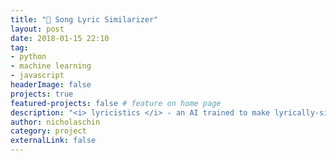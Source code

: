 ```yaml
---
title: "🎵 Song Lyric Similarizer"
layout: post
date: 2018-01-15 22:10
tag: 
- python
- machine learning
- javascript
headerImage: false
projects: true
featured-projects: false # feature on home page
description: "<i> lyricistics </i> - an AI trained to make lyrically-similar song recommendations"
author: nicholaschin
category: project
externalLink: false
---
```


